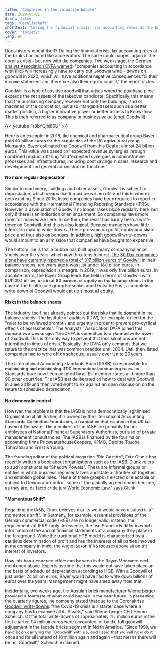 ```yaml
---
title: "Companies in the valuation bubble"
date: 2020-06-01
draft: false
tags: "Gesellschaft"
shorttext: "During the financial crisis, lax accounting rules at the banks had acted like accelerators. The same could happen again in the corona crisis – but now with the companies."
cover: "society"
lang: en
---
```


Does history repeat itself? During the financial crisis, lax accounting rules at the banks had acted like accelerators. The same could happen again in the corona crisis – but now with the companies. Two weeks ago, the [German analyst Association DVFA warned](https://www.aufsichtsrat.de/meldungen/dvfa-stellungnahme-firmenwerte-in-bilanzen/ "DVFA Stellungnahme: Firmenwerte in Bilanzen"): "companies accounting in accordance with IFRS will increasingly have to carry out Goodwill write - downs on goodwill in 2020, which will have additional negative consequences for their income statement and therefore also their equity capital," the report states.

Goodwill is a type of positive goodwill that arises when the purchase price exceeds the net assets of the takeover candidate. Specifically, this means that the purchasing company receives not only the buildings, land or machines of the competitor, but also intangible assets such as a better market position, a higher innovative power or better access to Know-how. This is then referred to as company or business value (engl. Goodwill).

{{< youtube "a8bYQjhj86U" >}}

Here is an example: in 2018, the chemical and pharmaceutical group Bayer paid 60 billion euros for the acquisition of the US agricultural group Monsanto. Bayer estimated the Goodwill from this Deal at almost 24 billion euros. This value was based on" expected revenue synergies through combined product offering "and"expected synergies in administrative processes and infrastructures, including cost savings in sales, research and development and general administration functions".

#### No more regular depreciation

Similar to machinery, buildings and other assets, Goodwill is subject to depreciation, which means that it must be written off. And this is where it gets exciting. Since 2005, listed companies have been required to report in accordance with the international Financing Reporting Standards (IFRS). However, a devaluation of Goodwill no longer takes place regularly here, but only if there is an indication of an impairment. So companies have more room for manoeuvre here. Since then, the result has hardly been a write-down on Goodwill. And this is also logical. Because managers have little interest in making write-downs. These pressure on profit, equity and share price-and thus also on bonuses. In addition, high goodwill write-downs would amount to an admission that companies have bought too expensive.

The bottom line is that a bubble has built up in many company balance sheets over the years, which now threatens to burst. [The 30 Dax companies alone have currently reported a total of 317 billion euros of Goodwill](https://www.boerse-online.de/nachrichten/aktien/so-viel-goodwill-steckt-in-den-bilanzen-der-30-dax-konzerne-ein-ueberblick-1029117085 "So viel Goodwill steckt in den Bilanzen der 30 DAX-Konzerne - ein Überblick") in their balance sheets, ten years ago it was just under 180 billion euros. In comparison, depreciation is meagre. In 2019, it was only five billion euros. In absolute terms, the Bayer Group leads the field in terms of Goodwill with EUR 39.1 billion, or about 83 percent of equity on the balance sheet. In the case of the health care group Fresenius and Deutsche Post, a complete write-down of Goodwill would eat up almost all equity.

#### Risks in the balance sheets

The industry itself has already pointed out the risks that lie dormant in the balance sheets. The Institute of auditors (IDW), for example, called for the "rules to be reviewed promptly and urgently in order to prevent pro-cyclical effects of assessments". The Analysts ' Association DVFA joined this demand two weeks ago: "the DVFA is committed to a planned write-down of Goodwill. This is the only way to prevent that loss situations are not intensified in times of crisis."Basically, the DVFA only demands that we return to the practice that was common practice until 2004. Until then, listed companies had to write off on schedule, usually over ten to 20 years.

The International Accounting Standards Board (IASB) is responsible for maintaining and maintaining IFRS international accounting rules. Its Standards have now been adopted by all EU member states and more than 90 other countries. The IASB last deliberated on how to deal with Goodwill in June 2019 and then voted eight to six against an open discussion on the return to scheduled depreciation.

#### No democratic control

However, the problem is that the IASB is not a democratically legitimised Organisation at all. Rather, it is owned by the International Accounting Standards Committee Foundation, a foundation that resides in the US tax haven of Delaware. The members of the IASB are primarily former employees of National Financial Supervisory Authorities, but also of private management consultancies. The IASB is financed by the four major accounting firms PricewaterhouseCoopers, KPMG, Deloitte Touche Tohmatsu and Ernst & Young.

The founding editor of the political magazine "Die Gazette", Fritz Glunk, has recently written a book about organizations such as the IASB. Glunk refers to such constructs as "Shadow Powers". These are informal groups or entities in which business representatives and state authorities sit together and establish global rules. "None of these groups is elected or electable or subject to Democratic control; some of the globally agreed norms become, as they are, de facto or de jure World Economic Law," says Glunk.

#### "Momentous Shift"

Regarding the IASB, Glunk believes that its work would have resulted in a" momentous shift". In Germany, for example, essential provisions of the German commercial code (HGB) are no longer valid; instead, the requirements of IFRS apply. In essence, the two Standards differ in which information of the annual financial statements of a company they place in the foreground. While the traditional HGB model is characterized by a cautious determination of profit and has the interests of all parties involved in the company in mind, the Anglo-Saxon IFRS focuses above all on the interest of investors.

How this has a concrete effect can be seen in the Bayer-Monsanto deal mentioned above. Experts assume that this would not have taken place on the basis of scheduled depreciation according to HGB. With a Goodwill of just under 24 billion euros, Bayer would have had to write down billions of euros over the years. Management might have shied away from that.

Incidentally, two weeks ago, the Austrian brick manufacturer Wienerberger provided a foretaste of what could happen in the near future. In presenting the quarterly figures, the company stated that due to the Coronakrise [Goodwill write-downs](https://www.sn.at/wirtschaft/oesterreich/wienerberger-chef-hofft-auf-fette-konjunkturpakete-87557128 "Wienerberger-Chef hofft auf fette Konjunkturpakete"): "the Covid-19 crisis is a starter case where a company has to examine all its Assets," said Wienerberger CEO Heimo Scheuch. Of the total write-downs of approximately 116 million euros in the first quarter, 94 million euros were accounted for by the full goodwill adjustment in the facade bricks segment in North America. "Since 1999, we have been carrying the ‘Goodwill’ with us, and I said that we will now do it once and for all instead of 10 million again and again – that means there will be no ‘Goodwill’," Scheuch explained.
